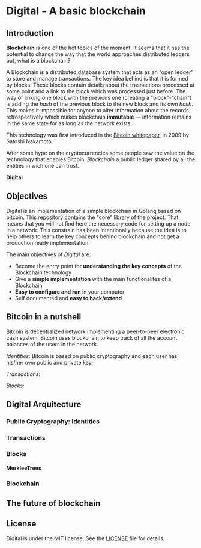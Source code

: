 # Digital - A basic blockchain


## Introduction
**Blockchain** is one of the hot topics of the moment. It seems that it has the potential to change the way that the world approaches distributed ledgers but, what is a blockchain?

A Blockchain is a distributed database system that acts as an “open ledger” to store and manage transactions. The key idea behind is that it is formed by blocks. These blocks contain details about the trasnactions processed at some point and a link to the block which was processed just before. The way of linking one block with the previous one (creating a "block"-"chain") is adding the *hash* of the previous block to the new block and its own *hash*. This makes it impossible for anyone to alter information about the records retrospectively which makes blockchain **immutable** — information remains in the same state for as long as the network exists.

This technology was first introduced in the [Bitcoin whitepaper](https://bitcoin.org/bitcoin.pdf), in 2009 by Satoshi Nakamoto.

After some hype on the cryptocurrencies some people saw the value on the technology that enables Bitcoin,  *Blockchain* a public ledger shared by all the entities in wich one can trust.

**Digital**

## Objectives
Digital is an implementation of a simple blockchain in Golang based on bitcoin. This repository contains the "core" library of the project. That means that you will not find here the necessary code for setting up a node in a network. This constrain has been intentionally because the idea is to help others to learn the key concepts behind blockchain and not get a production ready implementation.

The main objectives of *Digital* are:
- Become the entry point for **understanding the key concepts** of the Blockchain technology
- Give a **simple implementation** with the main functionalites of a Blockchain
- **Easy to configure and run** in your computer
- Self documented and **easy to hack/extend**

## Bitcoin in a nutshell
Bitcoin is decentralized network implementing a peer-to-peer electronic cash system. Bitcoin uses blockchain to keep track of all the account balances of the users in the network. 

*Identities*: Bitcoin is based on public cryptography and each user has his/her own public and private key.

*Transactions*:

*Blocks*:



## Digital Arquitecture

### Public Cryptography: Identities

### Transactions

### Blocks

#### MerkleeTrees

### Blockchain





## The future of blockchain

## License

Digital is under the MIT license. See the [LICENSE](https://github.com/jomsdev/digital/blob/master/LICENSE) file for details.
